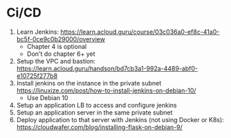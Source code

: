 # Ci/CD
1. Learn Jenkins: https://learn.acloud.guru/course/03c036a0-ef8c-41a0-bc5f-0ce9c0b29000/overview
    * Chapter 4 is optional
    * Don't do chapter 6+ yet
1. Setup the VPC and bastion: https://learn.acloud.guru/handson/bd7cb3a1-992a-4489-abf0-e10725f277b8
1. Install jenkins on the instance in the private subnet https://linuxize.com/post/how-to-install-jenkins-on-debian-10/
    * Use Debian 10
1. Setup an application LB to access and configure jenkins
1. Setup an application server in the same private subnet
1. Deploy application to that server with Jenkins (not using Docker or K8s): https://cloudwafer.com/blog/installing-flask-on-debian-9/

